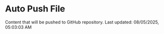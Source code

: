 # Auto Push File

Content that will be pushed to GitHub repository.
Last updated: 08/05/2025, 05:03:03 AM